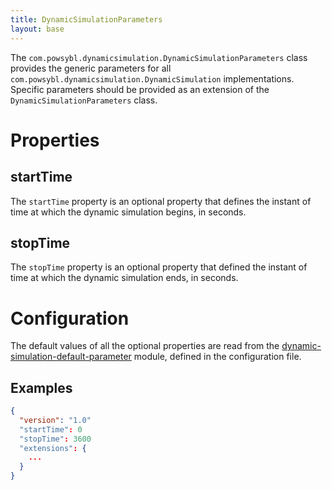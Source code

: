 ```yaml
---
title: DynamicSimulationParameters
layout: base
---
```


The `com.powsybl.dynamicsimulation.DynamicSimulationParameters` class provides the generic parameters for all `com.powsybl.dynamicsimulation.DynamicSimulation`
implementations. Specific parameters should be provided as an extension of the `DynamicSimulationParameters` class.

# Properties

## startTime
The `startTime` property is an optional property that defines the instant of time at which the dynamic simulation begins, in
seconds.

## stopTime
The `stopTime` property is an optional property that defined the instant of time at which the dynamic simulation ends, in
seconds.

# Configuration
The default values of all the optional properties are read from the [dynamic-simulation-default-parameter](../../../pages/documentation/user/configuration/dynamic-simulation-default-parameters.md)
module, defined in the configuration file.

## Examples
```json
{
  "version": "1.0"
  "startTime": 0
  "stopTime": 3600
  "extensions": {
    ...
  }
}

```
